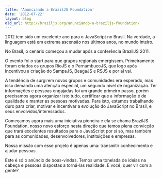 ```yaml
---
title: 'Anunciando a BrazilJS Foundation'
date: '2012-07-22'
layout: blog
old_url: http://braziljs.org/anunciando-a-braziljs-foundation/
---
```


<p>2012 tem sido um excelente ano para o JavaScript no Brasil. Na verdade, a linguagem está em extrema ascensão nos últimos anos, no mundo inteiro.</p>

<p>No Brasil, o cenário começou a mudar após a conferência BrazilJS 2011.</p>

<p>O evento foi o start para que grupos regionais emergissem. Primeiramente foram criados os grupos RioJS e o PernambucoJS, que logo após incentivou a criação do SampaJS, BeagaJS e RSJS e por aí vai.</p>

<p>A tendência de surgirem novos grupos e comunidades era esperado, mas isso demanda uma atenção especial, um segundo nível de organização. Ter informações e pessoas engajadas foi um grande primeiro passo, porém precisamos agora organizar isto tudo, certificar que a informação é de qualidade e manter as pessoas motivadas. Para isto, estamos trabalhando duro para criar, motivar e incentivar a evolução do JavaScript no Brasil, e seus envolvidos/interessados.</p>

<p>Começamos agora mais uma iniciativa pioneira e ela se chama BrazilJS Foundation, nosso novo esforço nesta direção que temos plena convicção que trará excelentes resultados para o JavaScript por si só, mas também para as comunidades, desenvolvedores, instituições e empresas.</p>

<p>Nossa missão com esse projeto é apenas uma: transmitir conhecimento e ajudar pessoas.</p>

<p>Este é só o anúncio de boas-vindas. Temos uma tonelada de ideias na cabeça e pessoas dispostas a torná-las realidade. E você, quer vir com a gente?</p>